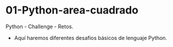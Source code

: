 # 01-Python-area-cuadrado
Python - Challenge - Retos.
- Aquí haremos diferentes desafios básicos de lenguaje Python.
